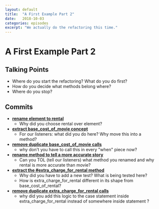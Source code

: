 ```yaml
---
layout: default
title:  "A First Example Part 2"
date:   2018-10-03
categories: episodes
excerpt: "We actually do the refactoring this time."
---
```


# A First Example Part 2

## Talking Points

- Where do you start the refactoring? What do you do first?
- How do you decide what methods belong where?
- Where do you stop?

## Commits

- [**rename element to rental**](https://github.com/stride-nyc/evil_genius_podcast_exercises/commit/2bb71cf34ad8eebcf80897523b159b3623c7aad6)
  - Why did you choose rental over element?
- [**extract base_cost_of_movie concept**](https://github.com/stride-nyc/evil_genius_podcast_exercises/commit/a17cb0e17c4e38bdbf91df6aee747c4e853fcb80)
  - For our listeners: what did you do here? Why move this into a method?
- [**remove duplicate base_cost_of_movie calls**](https://github.com/stride-nyc/evil_genius_podcast_exercises/commit/2ccc5b58eea9843e3f41d71058a25d35c8aa5cf7)
  - why don't you have to call this in every "when" piece now?
- [**rename method to tell a more accurate story**](https://github.com/stride-nyc/evil_genius_podcast_exercises/commit/1a18543952ea80360fb3aa469bee1ab1aad9d4ef)
  - Can you TOL (tell our listeners) what method you renamed and why rental is more accurate than movie?
- [**extract the #extra_charge_for_rental method**](https://github.com/stride-nyc/evil_genius_podcast_exercises/commit/45081a0bc9a13e4b37bcb0c39f86fd56d9baef07)
  - Why did you have to add a new test? What is being tested here?
  - How is extra_charge_for_rental different in its shape from base_cost_of_rental?
- [**remove duplicate extra_charge_for_rental calls**](https://github.com/stride-nyc/evil_genius_podcast_exercises/commit/c3fa29b1662670d6f57f4cc1ad2caf371d17ac84)
  - why did you add this logic to the case statement inside extra_charge_for_rental instead of somewhere inside statement ?